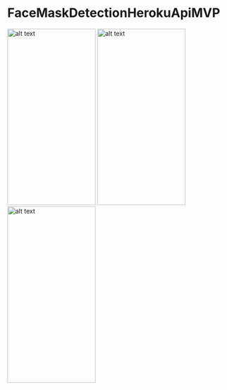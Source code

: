 # FaceMaskDetectionHerokuApiMVP

<img src="https://user-images.githubusercontent.com/27999714/137540766-78494a52-1daf-4385-aff6-3e50c656b7c8.jpg" alt="alt text" width="200" height="400">
<img src="https://user-images.githubusercontent.com/27999714/137541564-2394f1d3-6505-439f-b8b7-da39a2bba698.jpg" alt="alt text" width="200" height="400">
<img src="https://user-images.githubusercontent.com/27999714/137541576-bac4027f-8e9a-43b3-bb49-7a9911b618c1.jpg" alt="alt text" width="200" height="400">

